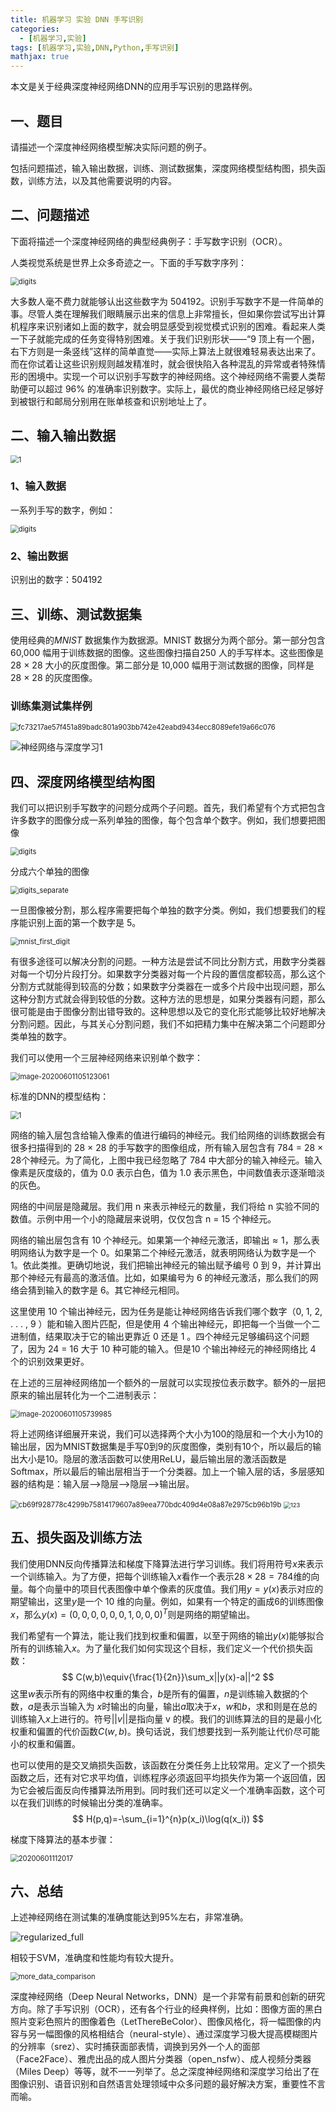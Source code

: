 ```yaml
---
title: 机器学习 实验 DNN 手写识别
categories:
  - [机器学习,实验]
tags: [机器学习,实验,DNN,Python,手写识别]
mathjax: true
---
```


本文是关于经典深度神经网络DNN的应用手写识别的思路样例。



<!-- more -->



## 一、题目

请描述一个深度神经网络模型解决实际问题的例子。

包括问题描述，输入输出数据，训练、测试数据集，深度网络模型结构图，损失函数，训练方法，以及其他需要说明的内容。



## 二、问题描述

下面将描述一个深度神经网络的典型经典例子：手写数字识别（OCR）。

⼈类视觉系统是世界上众多奇迹之一。下面的手写数字序列：

<img src="https://gitee.com/wxy_666/images/raw/master/20200601103924.png" alt="digits" style="zoom:80%;" />

大多数人毫不费力就能够认出这些数字为 504192。识别手写数字不是一件简单的事。尽管⼈类在理解我们眼睛展示出来的信息上非常擅长，但如果你尝试写出计算机程序来识别诸如上面的数字，就会明显感受到视觉模式识别的困难。看起来人类一下子就能完成的任务变得特别困难。关于我们识别形状——“9 顶上有一个圈，右下方则是一条竖线”这样的简单直觉——实际上算法上就很难轻易表达出来了。而在你试着让这些识别规则越发精准时，就会很快陷入各种混乱的异常或者特殊情形的困境中。实现一个可以识别手写数字的神经网络。这个神经网络不需要人类帮助便可以超过 96% 的准确率识别数字。实际上，最优的商业神经网络已经足够好到被银行和邮局分别用在账单核查和识别地址上了。

## 二、输入输出数据

<img src="https://gitee.com/wxy_666/images/raw/master/20200605100130.png" alt="1" style="zoom:80%;" />

### 1、输入数据

一系列手写的数字，例如：

<img src="https://gitee.com/wxy_666/images/raw/master/20200601103924.png" alt="digits" style="zoom:80%;" />

### 2、输出数据

识别出的数字：504192

## 三、训练、测试数据集

使用经典的*MNIST* 数据集作为数据源。MNIST 数据分为两个部分。第一部分包含 60,000 幅用于训练数据的图像。这些图像扫描⾃250 ⼈的手写样本。这些图像是28 × 28 ⼤小的灰度图像。第二部分是 10,000 幅用于测试数据的图像，同样是 28 × 28 的灰度图像。

### 训练集测试集样例

<img src="https://gitee.com/wxy_666/images/raw/master/20200605100239.png" alt="fc73217ae57f451a89badc801a903bb742e42eabd9434ecc8089efe19a66c076" style="zoom:80%;" />

![神经网络与深度学习1](https://gitee.com/wxy_666/images/raw/master/20200601103228.jpg)

## 四、深度网络模型结构图

我们可以把识别手写数字的问题分成两个子问题。首先，我们希望有个方式把包含许多数字的图像分成一系列单独的图像，每个包含单个数字。例如，我们想要把图像

<img src="https://gitee.com/wxy_666/images/raw/master/20200601103924.png" alt="digits" style="zoom:80%;" />

分成六个单独的图像

<img src="https://gitee.com/wxy_666/images/raw/master/20200601104635.png" alt="digits_separate" style="zoom:80%;" />

一旦图像被分割，那么程序需要把每个单独的数字分类。例如，我们想要我们的程序能识别上面的第一个数字是 5。

<img src="https://gitee.com/wxy_666/images/raw/master/20200601104811.jpg" alt="mnist_first_digit" style="zoom:80%;" />

有很多途径可以解决分割的问题。一种方法是尝试不同比分割方式，用数字分类器对每一个切分片段打分。如果数字分类器对每一个片段的置信度都较高，那么这个分割方式就能得到较高的分数；如果数字分类器在一或多个片段中出现问题，那么这种分割方式就会得到较低的分数。这种方法的思想是，如果分类器有问题，那么很可能是由于图像分割出错导致的。这种思想以及它的变化形式能够比较好地解决分割问题。因此，与其关心分割问题，我们不如把精力集中在解决第二个问题即分类单独的数字。

我们可以使用一个三层神经网络来识别单个数字：

<img src="https://gitee.com/wxy_666/images/raw/master/20200601105123.png" alt="image-20200601105123061" style="zoom:80%;" />

标准的DNN的模型结构：

<img src="https://gitee.com/wxy_666/images/raw/master/20200605101604.jpg" alt="1" style="zoom:80%;" />

网络的输入层包含给输入像素的值进行编码的神经元。我们给网络的训练数据会有很多扫描得到的 28 × 28 的手写数字的图像组成，所有输入层包含有 784 = 28 × 28个神经元。为了简化，上图中我已经忽略了 784 中⼤部分的输入神经元。输入像素是灰度级的，值为 0.0 表示白色，值为 1.0 表示黑色，中间数值表示逐渐暗淡的灰色。

网络的中间层是隐藏层。我们用 n 来表示神经元的数量，我们将给 n 实验不同的数值。示例中用一个小的隐藏层来说明，仅仅包含 n = 15 个神经元。

网络的输出层包含有 10 个神经元。如果第一个神经元激活，即输出$\approx1$，那么表明网络认为数字是一个 0。如果第二个神经元激活，就表明网络认为数字是一个 1。依此类推。更确切地说，我们把输出神经元的输出赋予编号 0 到 9，并计算出那个神经元有最高的激活值。比如，如果编号为 6 的神经元激活，那么我们的网络会猜到输入的数字是 6。其它神经元相同。

这里使用 10 个输出神经元，因为任务是能让神经网络告诉我们哪个数字（0, 1, 2, . . . , 9 ）能和输入图片匹配，但是使用 4 个输出神经元，即把每一个当做一个二进制值，结果取决于它的输出更靠近 0 还是 1 。四个神经元足够编码这个问题了，因为 24 = 16 ⼤于 10 种可能的输入。但是10 个输出神经元的神经网络比 4 个的识别效果更好。

在上述的三层神经网络加一个额外的一层就可以实现按位表示数字。额外的一层把原来的输出层转化为一个二进制表示：

<img src="https://gitee.com/wxy_666/images/raw/master/20200601105740.png" alt="image-20200601105739985" style="zoom:80%;" />

将上述网络详细展开来说，我们可以选择两个大小为100的隐层和一个大小为10的输出层，因为MNIST数据集是手写0到9的灰度图像，类别有10个，所以最后的输出大小是10。隐层的激活函数可以使用ReLU，最后输出层的激活函数是Softmax，所以最后的输出层相当于一个分类器。加上一个输入层的话，多层感知器的结构是：输入层-->隐层-->隐层-->输出层。

<img src="https://gitee.com/wxy_666/images/raw/master/20200605100555.png" alt="cb69f928778c4299b75814179607a89eea770bdc409d4e08a87e2975cb96b19b" style="zoom:80%;" />

<img src="https://gitee.com/wxy_666/images/raw/master/20200605100939.jpg" alt="123" style="zoom:67%;" />

## 五、损失函及训练方法

我们使用DNN反向传播算法和梯度下降算法进行学习训练。我们将用符号$x$来表示一个训练输入。为了方便，把每个训练输入$x$看作一个表示$28\times28=784$维的向量。每个向量中的项目代表图像中单个像素的灰度值。我们用$y=y(x)$表示对应的期望输出，这里$y$是一个 10 维的向量。例如，如果有一个特定的画成6的训练图像$x$，那么$y(x) = (0, 0, 0, 0, 0, 0, 1, 0, 0, 0)^T$则是网络的期望输出。

我们希望有一个算法，能让我们找到权重和偏置，以⾄于网络的输出$y(x)$能够拟合所有的训练输入$x$。为了量化我们如何实现这个目标，我们定义一个代价损失函数：
$$
C(w,b)\equiv{\frac{1}{2n}}\sum_x||y(x)-a||^2
$$
这里$w$表示所有的网络中权重的集合，$b$是所有的偏置，$n$是训练输入数据的个数，$a$是表示当输入为 $x$时输出的向量，输出$a$取决于$x$，$w$和$b$，求和则是在总的训练输入$x$上进行的。符号$||v||$是指向量 v 的模。我们的训练算法的目的是最小化权重和偏置的代价函数$C(w,b)$。换句话说，我们想要找到一系列能让代价尽可能小的权重和偏置。

也可以使用的是交叉熵损失函数，该函数在分类任务上比较常用。定义了一个损失函数之后，还有对它求平均值，训练程序必须返回平均损失作为第一个返回值，因为它会被后面反向传播算法所用到。同时我们还可以定义一个准确率函数，这个可以在我们训练的时候输出分类的准确率。
$$
H(p,q)=-\sum_{i=1}^{n}p(x_i)\log(q(x_i))
$$


梯度下降算法的基本步骤：

<img src="https://gitee.com/wxy_666/images/raw/master/20200605102348.jpg" alt="20200601112017" style="zoom:80%;" />

## 六、总结

上述神经网络在测试集的准确度能达到95%左右，非常准确。

![regularized_full](https://gitee.com/wxy_666/images/raw/master/20200601113522.png)

相较于SVM，准确度和性能均有较大提升。

<img src="https://gitee.com/wxy_666/images/raw/master/20200601113339.png" alt="more_data_comparison" style="zoom:80%;" />

深度神经网络（Deep Neural Networks，DNN）是一个非常有前景和创新的研究方向。除了手写识别（OCR），还有各个行业的经典样例，比如：图像方面的黑白照片变彩色照片的图像着色（LetThereBeColor）、图像风格化，将一幅图像的内容与另一幅图像的风格相结合（neural-style）、通过深度学习极大提高模糊图片的分辨率（srez）、实时捕获面部表情，调换到另外一个人的面部（Face2Face）、雅虎出品的成人图片分类器（open_nsfw）、成人视频分类器（Miles Deep）等等，就不一一列举了。总之深度神经网络和深度学习给出了在图像识别、语音识别和自然语言处理领域中众多问题的最好解决方案，重要性不言而喻。